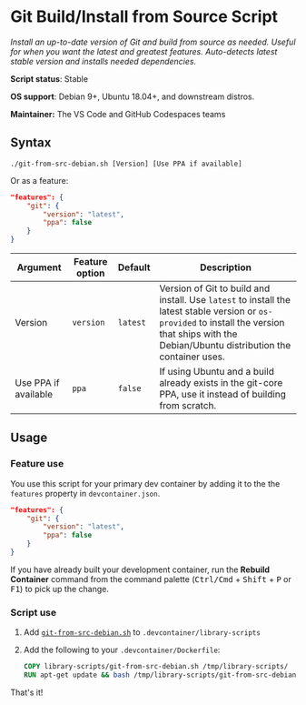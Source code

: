 # Git Build/Install from Source Script

*Install an up-to-date version of Git and build from source as needed. Useful for when you want the latest and greatest features. Auto-detects latest stable version and installs needed dependencies.*

**Script status**: Stable

**OS support**: Debian 9+, Ubuntu 18.04+, and downstream distros.

**Maintainer:** The VS Code and GitHub Codespaces teams

## Syntax

```text
./git-from-src-debian.sh [Version] [Use PPA if available]
```

Or as a feature:

```json
"features": {
    "git": {
        "version": "latest",
        "ppa": false
    }
}
```

|Argument|Feature option|Default|Description|
|--------|--------------|-------|-----------|
|Version| `version` | `latest`| Version of Git to build and install. Use `latest` to install the latest stable version or `os-provided` to install the version that ships with the Debian/Ubuntu distribution the container uses. |
|Use PPA if available| `ppa` | `false`| If using Ubuntu and a build already exists in the git-core PPA, use it instead of building from scratch. |

## Usage

### Feature use

You use this script for your primary dev container by adding it to the  the  `features` property in `devcontainer.json`. 

```json
"features": {
    "git": {
        "version": "latest",
        "ppa": false
    }
}
```

If you have already built your development container, run the **Rebuild Container** command from the command palette (<kbd>Ctrl/Cmd</kbd> + <kbd>Shift</kbd> + <kbd>P</kbd> or <kbd>F1</kbd>) to pick up the change.

### Script use

1. Add [`git-from-src-debian.sh`](../git-from-src-debian.sh) to `.devcontainer/library-scripts`

2. Add the following to your `.devcontainer/Dockerfile`:

    ```Dockerfile
    COPY library-scripts/git-from-src-debian.sh /tmp/library-scripts/
    RUN apt-get update && bash /tmp/library-scripts/git-from-src-debian.sh
    ```

That's it!
